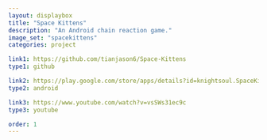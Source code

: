 ```yaml
---
layout: displaybox
title: "Space Kittens"
description: "An Android chain reaction game."
image_set: "spacekittens"
categories: project

link1: https://github.com/tianjason6/Space-Kittens
type1: github

link2: https://play.google.com/store/apps/details?id=knightsoul.SpaceKittens
type2: android

link3: https://www.youtube.com/watch?v=vsSWs31ec9c
type3: youtube

order: 1
---
```

